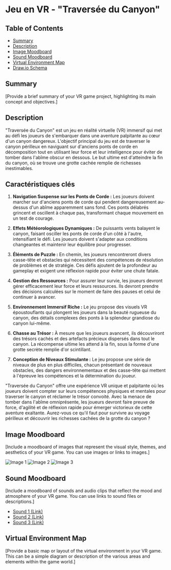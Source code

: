 # Jeu en VR - "Traversée du Canyon"

## Table of Contents

- [Summary](#summary)
- [Description](#description)
- [Image Moodboard](#image-moodboard)
- [Sound Moodboard](#sound-moodboard)
- [Virtual Environment Map](#virtual-environment-map)
- [Draw.io Schema](#drawio-schema)

## Summary

[Provide a brief summary of your VR game project, highlighting its main concept and objectives.]

## Description

"Traversée du Canyon" est un jeu en réalité virtuelle (VR) immersif qui met au défi les joueurs de s'embarquer dans une aventure palpitante au cœur d'un canyon dangereux. L'objectif principal du jeu est de traverser le canyon périlleux en naviguant sur d'anciens ponts de corde en décomposition tout en utilisant leur force et leur intelligence pour éviter de tomber dans l'abîme obscur en dessous. Le but ultime est d'atteindre la fin du canyon, où se trouve une grotte cachée remplie de richesses inestimables.

## Caractéristiques clés

1. **Navigation Suspense sur les Ponts de Corde :** Les joueurs doivent marcher sur d'anciens ponts de corde qui pendent dangereusement au-dessus d'un abîme apparemment sans fond. Ces ponts délabrés grincent et oscillent à chaque pas, transformant chaque mouvement en un test de courage.

2. **Effets Météorologiques Dynamiques :** De puissants vents balayent le canyon, faisant osciller les ponts de corde d'un côté à l'autre, intensifiant le défi. Les joueurs doivent s'adapter aux conditions changeantes et maintenir leur équilibre pour progresser.

3. **Éléments de Puzzle :** En chemin, les joueurs rencontreront divers casse-tête et obstacles qui nécessitent des compétences de résolution de problèmes et de stratégie. Ces défis ajoutent de la profondeur au gameplay et exigent une réflexion rapide pour éviter une chute fatale.

4. **Gestion des Ressources :** Pour assurer leur survie, les joueurs devront gérer efficacement leur force et leurs ressources. Ils devront prendre des décisions calculées sur le moment de faire des pauses et celui de continuer à avancer.

5. **Environnement Immersif Riche :** Le jeu propose des visuels VR époustouflants qui plongent les joueurs dans la beauté rugueuse du canyon, des détails complexes des ponts à la splendeur grandiose du canyon lui-même.

6. **Chasse au Trésor :** À mesure que les joueurs avancent, ils découvriront des trésors cachés et des artefacts précieux dispersés dans tout le canyon. La récompense ultime les attend à la fin, sous la forme d'une grotte secrète remplie d'or scintillant.

7. **Conception de Niveaux Stimulante :** Le jeu propose une série de niveaux de plus en plus difficiles, chacun présentant de nouveaux obstacles, des dangers environnementaux et des casse-tête qui mettent à l'épreuve les compétences et la détermination du joueur.

"Traversée du Canyon" offre une expérience VR unique et palpitante où les joueurs doivent compter sur leurs compétences physiques et mentales pour traverser le canyon et réclamer le trésor convoité. Avec la menace de tomber dans l'abîme omniprésente, les joueurs devront faire preuve de force, d'agilité et de réflexion rapide pour émerger victorieux de cette aventure exaltante. Aurez-vous ce qu'il faut pour survivre au voyage périlleux et découvrir les richesses cachées de la grotte du canyon ?

## Image Moodboard

[Include a moodboard of images that represent the visual style, themes, and aesthetics of your VR game. You can use images or links to images.]

![Image 1](image1.jpg)
![Image 2](image2.jpg)
![Image 3](image3.jpg)

## Sound Moodboard

[Include a moodboard of sounds and audio clips that reflect the mood and atmosphere of your VR game. You can use links to sound files or descriptions.]

- [Sound 1 (Link)](sound1.mp3)
- [Sound 2 (Link)](sound2.mp3)
- [Sound 3 (Link)](sound3.mp3)

## Virtual Environment Map

[Provide a basic map or layout of the virtual environment in your VR game. This can be a simple diagram or description of the various areas and elements within the game world.]
